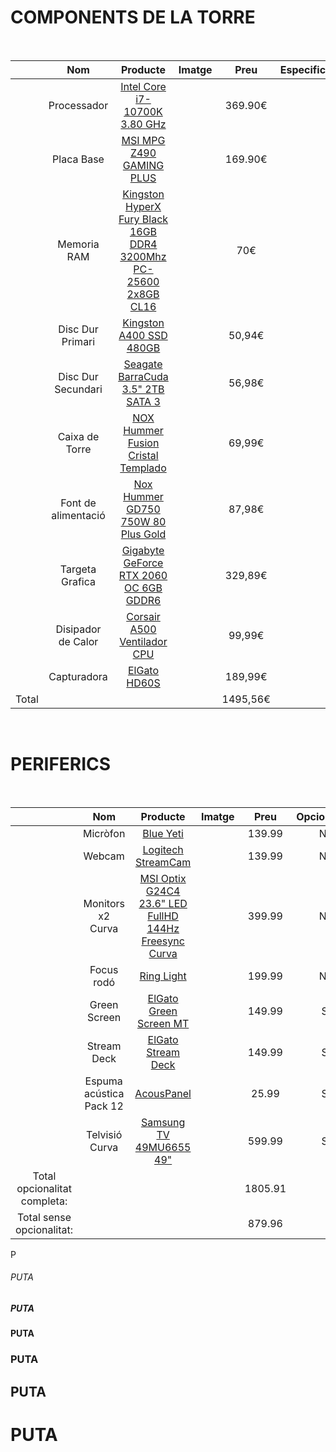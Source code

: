 # COMPONENTS DE LA TORRE
<br/>

|       |         Nom         |                                    Producte                                   | Imatge |   Preu   | Especificacions |
|:-----:|:-------------------:|:-----------------------------------------------------------------------------:|:------:|:--------:|:---------------:|
|       |     Processador     |                   [Intel Core i7-10700K 3.80 GHz](t.ly/3T4x)                  |        |  369.90€ |                 |
|       |      Placa Base     |                     [MSI MPG Z490 GAMING PLUS](t.ly/pXHu)                     |        |  169.90€ |                 |
|       |     Memoria RAM     | [Kingston HyperX Fury Black 16GB DDR4 3200Mhz PC-25600 2x8GB CL16](t.ly/dn4s) |        |    70€   |                 |
|       |   Disc Dur Primari  |                      [Kingston A400 SSD 480GB](t.ly/8LnM)                     |        |  50,94€  |                 |
|       |  Disc Dur Secundari |                 [Seagate BarraCuda 3.5" 2TB SATA 3](t.ly/jYPi)                |        |  56,98€  |                 |
|       |    Caixa de Torre   |                [NOX Hummer Fusion Cristal Templado](t.ly/csxF)                |        |  69,99€  |                 |
|       | Font de alimentació |                [Nox Hummer GD750 750W 80 Plus Gold](t.ly/m2vz)                |        |  87,98€  |                 |
|       |   Targeta Grafica   |              [Gigabyte GeForce RTX 2060 OC 6GB GDDR6](t.ly/nJSL)              |        |  329,89€ |                 |
|       |  Disipador de Calor |                    [Corsair A500 Ventilador CPU](t.ly/yAnz)                   |        |  99,99€  |                 |
|       |     Capturadora     |                           [ElGato HD60S](t.ly/seRY)                           |        |  189,99€ |                 |
| Total |                     |                                                                               |        | 1495,56€ |                 |


<br/>

# PERIFERICS
<br/>

|                                   |            Nom           |                                                                                   Producte                                                                                | Imatge |   Preu  | Opcionalitat |
|:---------------------------------:|:------------------------:|:-------------------------------------------------------------------------------------------------------------------------------------------------------------------------:|:------:|:-------:|:------------:|
|                                   |         Micròfon         |                                                          [Blue Yeti](https://www.bluemic.com/es-es/products/yeti/)                                                        |        |  139.99 |      No      |
|                                   |          Webcam          |                                                   [Logitech StreamCam](https://www.logitech.com/es-es/product/streamcam)                                                  |        |  139.99 |      No      |
|                                   |     Monitors x2 Curva    |                                      [MSI Optix G24C4 23.6" LED FullHD 144Hz Freesync Curva](https://es.msi.com/Monitor/Optix-G24C4)                                      |        |  399.99 |      No      |
|                                   |        Focus rodó        |                                                            [Ring Light](https://www.elgato.com/es/ring-light)                                                             |        |  199.99 |      No      |
|                                   |       Green Screen       |                                                 [ElGato Green Screen MT](https://www.elgato.com/es/gaming/green-screen)                                                   |        |  149.99 |      Sí      |
|                                   |        Stream Deck       |                                                    [ElGato Stream Deck](https://www.elgato.com/es/gaming/stream-deck)                                                     |        |  149.99 |      Sí      |
|                                   | Espuma acústica  Pack 12 |[AcousPanel](https://www.amazon.es/Absorbente-compuesto-Profesional-dimensiones-Broadcast/dp/B071W9F5KQ/ref=sr_1_6?dchild=1&keywords=espuma+acustica&qid=1603987964&sr=8-6)|        |  25.99  |      Sí      |
|                                   |      Telvisió Curva      |                                              [Samsung TV 49MU6655 49"](https://www.samsung.com/es/support/model/UE49MU6655UXXC/)                                          |        |  599.99 |      Sí      |
|    Total opcionalitat completa:   |                          |                                                                                                                                                                           |        | 1805.91 |              |
|     Total sense opcionalitat:     |                          |                                                                                                                                                                           |        |  879.96 |              |

P
###### PUTA
##### PUTA
#### PUTA
### PUTA
## PUTA
# PUTA